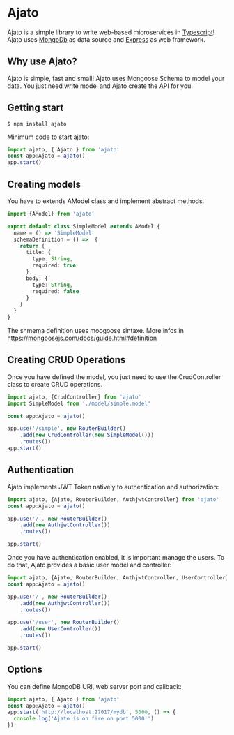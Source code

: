 # Ajato

Ajato is a simple library to write web-based microservices in [Typescript](https://www.typescriptlang.org/)! Ajato uses [MongoDb](https://www.mongodb.com/) as data source and [Express](https://expressjs.com/) as web framework.

## Why use Ajato?

Ajato is simple, fast and small! Ajato uses Mongoose Schema to model your data. You just need write model and Ajato create the API for you.

## Getting start

```console
$ npm install ajato
```

Minimum code to start ajato:

```typescript
import ajato, { Ajato } from 'ajato'
const app:Ajato = ajato()
app.start()
```

## Creating models

You have to extends AModel class and implement abstract methods.

```typescript
import {AModel} from 'ajato'

export default class SimpleModel extends AModel {
  name = () => 'SimpleModel'
  schemaDefinition = () =>  {
    return {
      title: {
        type: String,
        required: true
      },
      body: {
        type: String,
        required: false
      }
    }
  }
}
```

The shmema definition uses moogoose sintaxe. More infos in https://mongoosejs.com/docs/guide.html#definition

## Creating CRUD Operations

Once you have defined the model, you just need to use the CrudController class to create CRUD operations.

```typescript
import ajato, {CrudController} from 'ajato'
import SimpleModel from './model/simple.model'

const app:Ajato = ajato()

app.use('/simple', new RouterBuilder()
    .add(new CrudController(new SimpleModel()))
    .routes())
app.start()
```

## Authentication

Ajato implements JWT Token natively to authentication and authorization:

```typescript
import ajato, {Ajato, RouterBuilder, AuthjwtController} from 'ajato'
const app:Ajato = ajato()

app.use('/', new RouterBuilder()
    .add(new AuthjwtController())
    .routes())

app.start()
```

Once you have authentication enabled, it is important manage the users. To do that, Ajato provides a basic user model and controller:

```typescript
import ajato, {Ajato, RouterBuilder, AuthjwtController, UserController} from 'ajato'
const app:Ajato = ajato()

app.use('/', new RouterBuilder()
    .add(new AuthjwtController())
    .routes())

app.use('/user', new RouterBuilder()
    .add(new UserController())
    .routes())

app.start()
```

## Options

You can define MongoDB URI, web server port and callback:

```typescript
import ajato, { Ajato } from 'ajato'
const app:Ajato = ajato()
app.start('http://localhost:27017/mydb', 5000, () => {
  console.log('Ajato is on fire on port 5000!')
})
```